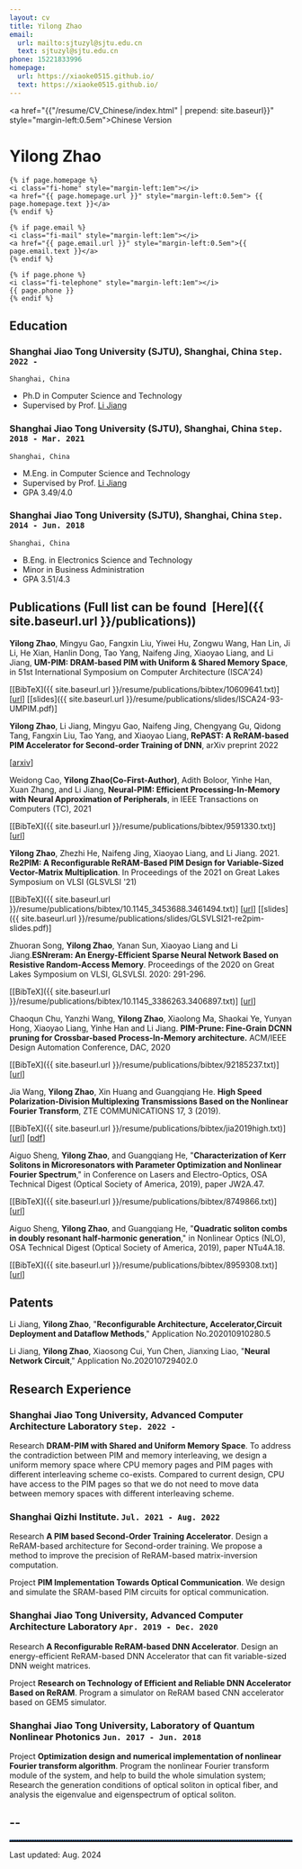 ```yaml
---
layout: cv
title: Yilong Zhao
email:
  url: mailto:sjtuzyl@sjtu.edu.cn
  text: sjtuzyl@sjtu.edu.cn
phone: 15221833996
homepage: 
  url: https://xiaoke0515.github.io/
  text: https://xiaoke0515.github.io/
---
```


<a href="{{"/resume/CV_Chinese/index.html" | prepend: site.baseurl}}" style="margin-left:0.5em">Chinese Version</a>


# Yilong Zhao

<!--
include contact information from the front matter
Supported arguments:
    - homepage: url, text
    - phone
    - email
-->
<div id="contact-info">

    {% if page.homepage %}
    <i class="fi-home" style="margin-left:1em"></i>
    <a href="{{ page.homepage.url }}" style="margin-left:0.5em"> {{ page.homepage.text }}</a>
    {% endif %}

    {% if page.email %}
    <i class="fi-mail" style="margin-left:1em"></i>
    <a href="{{ page.email.url }}" style="margin-left:0.5em">{{ page.email.text }}</a>
    {% endif %}

    {% if page.phone %}
    <i class="fi-telephone" style="margin-left:1em"></i>
    {{ page.phone }}
    {% endif %}

</div>

## Education

### **Shanghai Jiao Tong University (SJTU), Shanghai, China** `Step. 2022 - `

```
Shanghai, China
```

- Ph.D in Computer Science and Technology
- Supervised by Prof. [Li Jiang](http://www.cs.sjtu.edu.cn/PeopleDetail.aspx?id=97)

### **Shanghai Jiao Tong University (SJTU), Shanghai, China** `Step. 2018 - Mar. 2021`

```
Shanghai, China
```

- M.Eng. in Computer Science and Technology
- Supervised by Prof. [Li Jiang](http://www.cs.sjtu.edu.cn/PeopleDetail.aspx?id=97)
- GPA 3.49/4.0

### **Shanghai Jiao Tong University (SJTU), Shanghai, China** `Step. 2014 - Jun. 2018`

```
Shanghai, China
```

- B.Eng. in Electronics Science and Technology
- Minor in Business Administration
- GPA 3.51/4.3


## Publications (Full list can be found &nbsp;[Here]({{ site.baseurl.url }}/publications))


**Yilong Zhao**, Mingyu Gao, Fangxin Liu, Yiwei Hu, Zongwu Wang, Han Lin, Ji Li, He Xian, Hanlin Dong, Tao Yang, Naifeng Jing, Xiaoyao Liang, and Li Jiang, **UM-PIM: DRAM-based PIM with Uniform & Shared Memory Space**, in 51st International Symposium on Computer Architecture (ISCA'24)

  [[BibTeX]({{ site.baseurl.url }}/resume/publications/bibtex/10609641.txt)]
  [[url](https://ieeexplore.ieee.org/abstract/document/10609641)]
  [[slides]({{ site.baseurl.url }}/resume/publications/slides/ISCA24-93-UMPIM.pdf)]

**Yilong Zhao**, Li Jiang, Mingyu Gao, Naifeng Jing, Chengyang Gu, Qidong Tang, Fangxin Liu, Tao Yang, and Xiaoyao Liang, **RePAST: A ReRAM-based PIM Accelerator for Second-order Training of DNN**, arXiv preprint 2022

  [[arxiv](https://arxiv.org/abs/2210.15255)]

Weidong Cao, **Yilong Zhao(Co-First-Author)**, Adith Boloor, Yinhe Han, Xuan Zhang, and Li Jiang, **Neural-PIM: Efficient Processing-In-Memory with Neural Approximation of Peripherals**, in IEEE Transactions on Computers (TC), 2021

  [[BibTeX]({{ site.baseurl.url }}/resume/publications/bibtex/9591330.txt)]
  [[url](https://ieeexplore.ieee.org/abstract/document/9591330)]

**Yilong Zhao**, Zhezhi He, Naifeng Jing, Xiaoyao Liang, and Li Jiang. 2021. **Re2PIM: A Reconfigurable ReRAM-Based PIM Design for Variable-Sized Vector-Matrix Multiplication**. In Proceedings of the 2021 on Great Lakes Symposium on VLSI (GLSVLSI '21)

  [[BibTeX]({{ site.baseurl.url }}/resume/publications/bibtex/10.1145_3453688.3461494.txt)]
  [[url](https://dl.acm.org/doi/10.1145/3453688.3461494)]
  [[slides]({{ site.baseurl.url }}/resume/publications/slides/GLSVLSI21-re2pim-slides.pdf)]

Zhuoran Song, **Yilong Zhao**, Yanan Sun, Xiaoyao Liang and Li Jiang.**ESNreram: An Energy-Efficient Sparse Neural Network Based on Resistive Random-Access Memory**. Proceedings of the 2020 on Great Lakes Symposium on VLSI, GLSVLSI. 2020: 291-296.

  [[BibTeX]({{ site.baseurl.url }}/resume/publications/bibtex/10.1145_3386263.3406897.txt)]
  [[url](https://dl.acm.org/doi/abs/10.1145/3386263.3406897)]

Chaoqun Chu, Yanzhi Wang, **Yilong Zhao**, Xiaolong Ma, Shaokai Ye, Yunyan Hong, Xiaoyao Liang, Yinhe Han and Li Jiang. **PIM-Prune: Fine-Grain DCNN pruning for Crossbar-based Process-In-Memory architecture.** ACM/IEEE Design Automation Conference, DAC, 2020

  [[BibTeX]({{ site.baseurl.url }}/resume/publications/bibtex/92185237.txt)]
  [[url](https://ieeexplore.ieee.org/abstract/document/9218523)]

Jia Wang, **Yilong Zhao**, Xin Huang and Guangqiang He. **High Speed Polarization-Division Multiplexing Transmissions Based on the Nonlinear Fourier Transform**, ZTE COMMUNICATIONS 17, 3  (2019).

  [[BibTeX]({{ site.baseurl.url }}/resume/publications/bibtex/jia2019high.txt)]
  [[url](https://www.zte.com.cn/global/about/magazine/zte-communications/2019/en201903/researchpaper/008.html)]
  [[pdf](http://qnp.sjtu.edu.cn/userfiles/files/High%20Speed%20Polarization-Division%20Multiplexing%20Transmissions%20Based%20on%20the%20Nonlinear%20Fourier%20Transform(1).pdf)]

Aiguo Sheng, **Yilong Zhao**, and Guangqiang He, "**Characterization of Kerr Solitons in Microresonators with Parameter Optimization and Nonlinear Fourier Spectrum**," in Conference on Lasers and Electro-Optics, OSA Technical Digest (Optical Society of America, 2019), paper JW2A.47.

  [[BibTeX]({{ site.baseurl.url }}/resume/publications/bibtex/8749866.txt)]
  [[url](https://ieeexplore.ieee.org/abstract/document/8749866)]

Aiguo Sheng, **Yilong Zhao**, and Guangqiang He, "**Quadratic soliton combs in doubly resonant half-harmonic generation**," in Nonlinear Optics (NLO), OSA Technical Digest (Optical Society of America, 2019), paper NTu4A.18.

  [[BibTeX]({{ site.baseurl.url }}/resume/publications/bibtex/8959308.txt)]
  [[url](https://ieeexplore.ieee.org/abstract/document/8959308)]

## Patents

Li Jiang, **Yilong Zhao**, "**Reconfigurable Architecture, Accelerator,Circuit Deployment and Dataflow Methods**," Application No.202010910280.5

Li Jiang, **Yilong Zhao**, Xiaosong Cui, Yun Chen, Jianxing Liao, "**Neural Network Circuit**," Application No.202010729402.0

## Research Experience


### **Shanghai Jiao Tong University, Advanced Computer Architecture Laboratory** `Step. 2022 - `
<!--_Research Assistant_ <br>
Supervised by prof. [Li Jiang](http://www.cs.sjtu.edu.cn/PeopleDetail.aspx?id=97)-->

Research **DRAM-PIM with Shared and Uniform Memory Space**. To address the contradiction between PIM and memory interleaving, we design a uniform memory space where CPU memory pages and PIM pages with different interleaving scheme co-exists. Compared to current design, CPU have access to the PIM pages so that we do not need to move data between memory spaces with different interleaving scheme.


### **Shanghai Qizhi Institute.** `Jul. 2021 - Aug. 2022`
<!--_Research Assistant_ <br>-->

Research **A PIM based Second-Order Training Accelerator**. Design a ReRAM-based architecture for Second-order training. We propose a method to improve the precision of ReRAM-based matrix-inversion computation.

Project **PIM Implementation Towards Optical Communication**. We design and simulate the SRAM-based PIM circuits for optical communication.

<!--### **Shanghai Yiyu Electronic Technology Co., Ltd.** `Jul. 2020 - Jul. 2021`
_Research Intern_ <br>-->

### **Shanghai Jiao Tong University, Advanced Computer Architecture Laboratory** `Apr. 2019 - Dec. 2020`

<!--_Research Assistant_ <br>
Supervised by prof. [Li Jiang](http://www.cs.sjtu.edu.cn/PeopleDetail.aspx?id=97)-->

Research **A Reconfigurable ReRAM-based DNN Accelerator**. Design an energy-efficient ReRAM-based DNN Accelerator that can fit variable-sized DNN weight matrices.

Project **Research on Technology of Efficient and Reliable DNN Accelerator Based on ReRAM**. Program a simulator on ReRAM based CNN accelerator based on GEM5 simulator.

### **Shanghai Jiao Tong University, Laboratory of Quantum Nonlinear Photonics** `Jun. 2017 - Jun. 2018`

<!--_Research Assistant_ <br>
Supervised by prof. [Guangqiang He](http://qnp.sjtu.edu.cn/content.aspx?info_lb=80&flag=39)-->

Project **Optimization design and numerical implementation of nonlinear Fourier transform algorithm**. Program the nonlinear Fourier transform module of the system, and help to build the whole simulation system; Research the generation conditions of optical soliton in optical fiber, and analysis the eigenvalue and eigenspectrum of optical soliton.

<!--### **Shanghai Jiao Tong University, Research Experiences** `Dec. 2015 - Dec. 2016`

_Innovation program for College Students_ <br>
Supervised by prof. [Chunyu Zhao](http://www.ie.sjtu.edu.cn/Data/View/261)

Project **Development of DTU with Bluetooth interface**. Develop a Bluetooth remotely controlled data transmission unit (DTU), responsible for circuit design and embedded programming.

### **LiveSine Electric (Shanghai) Co., Ltd.** `Jul. 2016 - Aug. 2016`
_Research Intern_ <br>

## Teaching

Teaching Assistant, **Algorithm Design and Analysis (CS222)** `Shanghai Jiao Tong University, 2019-2020 fall` <br>-->


## --
<hr style=" height:2px;border:none;border-top:2px dotted #185598;" /> 
Last updated: Aug. 2024 
